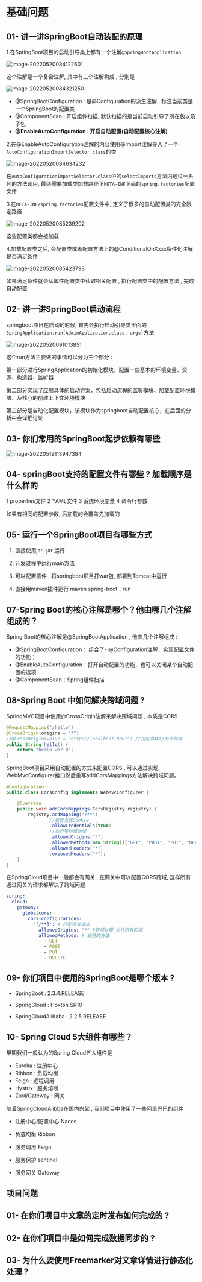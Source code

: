 # 基础问题

## 01- 讲一讲SpringBoot自动装配的原理

1.在SpringBoot项目的启动引导类上都有一个注解`@SpringBootApplication`

![image-20220520084122601](assets/image-20220520084122601.png)

这个注解是一个复合注解, 其中有三个注解构成 , 分别是

![image-20220520084321250](assets/image-20220520084321250.png)

- @SpringBootConfiguration : 是@Configuration的派生注解 , 标注当前类是一个SpringBoot的配置类
- @ComponentScan : 开启组件扫描, 默认扫描的是当前启动引导了所在包以及子包
- **@EnableAutoConfiguration : 开启自动配置(自动配置核心注解)**

2.在@EnableAutoConfiguration注解的内容使用@Import注解导入了一个`AutoConfigurationImportSelector.class`的类

![image-20220520084634232](assets/image-20220520084634232.png)

在`AutoConfigurationImportSelector.class`中的`selectImports`方法内通过一系列的方法调用, 最终需要加载类加载路径下`META-INF`下面的`spring.factories`配置文件

3.在`META-INF/spring.factories`配置文件中, 定义了很多的自动配置类的完全限定路径

![image-20220520085239202](assets/image-20220520085239202.png)

这些配置类都会被加载

4.加载配置类之后, 会配置类或者配置方法上的@ConditionalOnXxxx条件化注解是否满足条件

![image-20220520085423798](assets/image-20220520085423798.png)

如果满足条件就会从属性配置类中读取相关配置 , 执行配置类中的配置方法 , 完成自动配置

## 02- 讲一讲SpringBoot启动流程

springboot项目在启动的时候, 首先会执行启动引导类里面的`SpringApplication.run(AdminApplication.class, args)`方法

![image-20220520091013851](assets/image-20220520091013851.png)

这个run方法主要做的事情可以分为三个部分 : 

第一部分进行SpringApplication的初始化模块，配置一些基本的环境变量、资源、构造器、监听器

第二部分实现了应用具体的启动方案，包括启动流程的监听模块、加载配置环境模块、及核心的创建上下文环境模块

第三部分是自动化配置模块，该模块作为springboot自动配置核心，在后面的分析中会详细讨论



## 03- 你们常用的SpringBoot起步依赖有哪些

![image-20220519113947384](assets/image-20220519113947384-16529320449641.png)

## 04- springBoot支持的配置文件有哪些 ? 加载顺序是什么样的

1 properties文件
2 YAML文件 
3 系统环境变量 
4 命令行参数

如果有相同的配置参数, 后加载的会覆盖先加载的



## 05- 运行一个SpringBoot项目有哪些方式

1. 直接使用jar -jar 运行

2. 开发过程中运行main方法

3. 可以配置插件 , 将springboot项目打war包, 部署到Tomcat中运行

4. 直接用maven插件运行 maven spring-boot：run

## 07-Spring Boot的核心注解是哪个？他由哪几个注解组成的？

Spring Boot的核心注解是@SpringBootApplication , 他由几个注解组成 : 

- @SpringBootConfiguration： 组合了- @Configuration注解，实现配置文件的功能；
- @EnableAutoConfiguration：打开自动配置的功能，也可以关闭某个自动配置的选项
- @ComponentScan：Spring组件扫描



## 08-Spring Boot 中如何解决跨域问题 ?

SpringMVC项目中使用@CrossOrigin注解来解决跨域问题 , 本质是CORS

```java
@RequestMapping("/hello")
@CrossOrigin(origins = "*")
//@CrossOrigin(value = "http://localhost:8081") //指定具体ip允许跨域
public String hello() {
    return "hello world";
}
```

SpringBoot项目采用自动配置的方式来配置CORS , 可以通过实现 WebMvcConfigurer接口然后重写addCorsMappings方法解决跨域问题。

```java
@Configuration
public class CorsConfig implements WebMvcConfigurer {

    @Override
    public void addCorsMappings(CorsRegistry registry) {
        registry.addMapping("/**")
                //是否发送Cookie
                .allowCredentials(true)
                //放行哪些原始域
                .allowedOrigins("*")
                .allowedMethods(new String[]{"GET", "POST", "PUT", "DELETE"})
                .allowedHeaders("*")
                .exposedHeaders("*");
    }
}
```

在SpringCloud项目中一般都会有网关 , 在网关中可以配置CORS跨域, 这样所有通过网关的请求都解决了跨域问题

```yml
spring:
  cloud:
    gateway:
      globalcors:
        cors-configurations:
          '[/**]': # 匹配所有请求
            allowedOrigins: "*" #跨域处理 允许所有的域
            allowedMethods: # 支持的方法
              - GET
              - POST
              - PUT
              - DELETE
```



## 09- 你们项目中使用的SpringBoot是哪个版本 ? 

- SpringBoot : 2.3.4.RELEASE

- SpringCloud : Hoxton.SR10

- SpringCloudAlibaba : 2.2.5.RELEASE

## 10- Spring Cloud 5大组件有哪些？

早期我们一般认为的Spring Cloud五大组件是 

- Eureka   : 注册中心
- Ribbon  : 负载均衡
- Feign     : 远程调用
- Hystrix :  服务熔断
- Zuul/Gateway  : 网关

随着SpringCloudAlibba在国内兴起 , 我们项目中使用了一些阿里巴巴的组件 

- 注册中心/配置中心 Nacos

- 负载均衡 Ribbon

- 服务调用 Feign

- 服务保护 sentinel

- 服务网关 Gateway





## 项目问题

## 01- 在你们项目中文章的定时发布如何完成的  ? 





## 02- 在你们项目中是如何完成数据同步的 ? 





## 03- 为什么要使用Freemarker对文章详情进行静态化处理 ? 